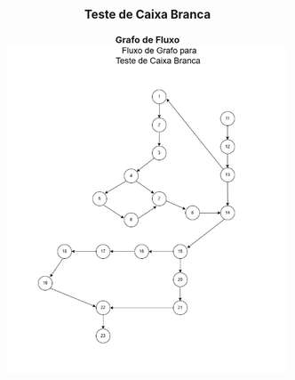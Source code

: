<h2 align="center"> Teste de Caixa Branca </h2>

<h3 align="center"> Grafo de Fluxo

<img src="./fluxoDeGrafo.png" alt="Fluxo de Grafo">




